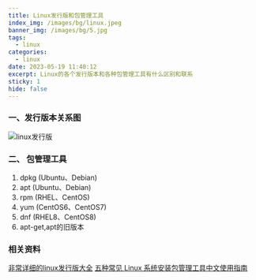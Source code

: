 ```yaml
---
title: Linux发行版和包管理工具
index_img: /images/bg/linux.jpeg
banner_img: /images/bg/5.jpg
tags:
  - linux
categories:
  - linux
date: 2023-05-19 11:40:12
excerpt: Linux的各个发行版本和各种包管理工具有什么区别和联系
sticky: 1
hide: false
---
```


### 一、发行版本关系图

![linux发行版](/images/linux发行版.png)

### 二、 包管理工具

1. dpkg (Ubuntu、Debian)
2. apt (Ubuntu、Debian) 
3. rpm (RHEL、CentOS)
4. yum (CentOS6、CentOS7)
5. dnf (RHEL8、CentOS8)
6. apt-get,apt的旧版本


### 相关资料

[非常详细的linux发行版大全](https://github.com/FabioLolix/LinuxTimeline/releases/)
[五种常见 Linux 系统安装包管理工具中文使用指南](https://zhuanlan.zhihu.com/p/562391617)
